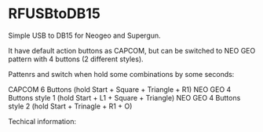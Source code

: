 # RFUSBtoDB15
Simple USB to DB15 for Neogeo and Supergun.


It have default action buttons as CAPCOM, but can be switched to NEO GEO pattern with 4 buttons (2 different styles).

Pattenrs and switch when hold some combinations by some seconds:

CAPCOM 6 Buttons (hold Start + Square + Triangle + R1) NEO GEO 4 Buttons style 1 (hold Start + L1 + Square + Triangle) NEO GEO 4 Buttons style 2 (hold Start + Trinagle + R1 + O)

Techical information:

